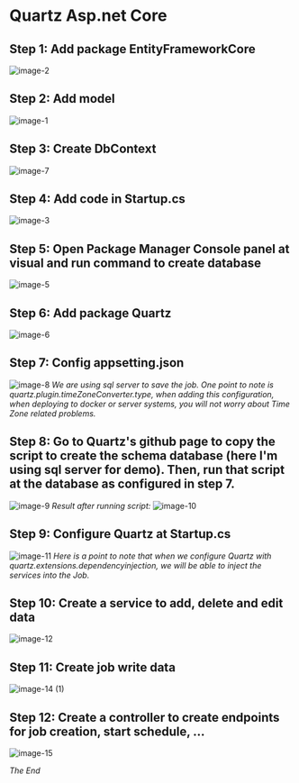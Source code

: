# Quartz Asp.net Core
## Step 1: Add package EntityFrameworkCore
![image-2](https://user-images.githubusercontent.com/45006046/157156380-110ce04e-de10-4e52-9cbe-714d346f60a3.png)
## Step 2: Add model
![image-1](https://user-images.githubusercontent.com/45006046/157156460-4403afd0-92fd-4d7f-a657-fc1a12da3383.png)
## Step 3: Create DbContext
![image-7](https://user-images.githubusercontent.com/45006046/157156549-25a3eef6-79b8-4bdd-9f74-dcb5fed320db.png)
## Step 4: Add code in Startup.cs
![image-3](https://user-images.githubusercontent.com/45006046/157156634-99c54986-295d-45b0-ae9e-4cb41a424d6f.png)
## Step 5: Open Package Manager Console panel at visual and run command to create database
![image-5](https://user-images.githubusercontent.com/45006046/157156738-2be60cba-1abd-4c7d-9477-0f7ed36c646e.png)
## Step 6: Add package Quartz
![image-6](https://user-images.githubusercontent.com/45006046/157156922-bb87e555-d173-4ceb-a697-a411266a982f.png)
## Step 7: Config appsetting.json
![image-8](https://user-images.githubusercontent.com/45006046/157156974-a9247036-6a93-4bc9-8f20-b9dd30478114.png)
*We are using sql server to save the job. One point to note is quartz.plugin.timeZoneConverter.type, when adding this configuration, when deploying to docker or server systems, you will not worry about Time Zone related problems.*
## Step 8: Go to Quartz's github page to copy the script to create the schema database (here I'm using sql server for demo). Then, run that script at the database as configured in step 7.
![image-9](https://user-images.githubusercontent.com/45006046/157157407-ef465abf-3c9d-4147-9bea-e5a71f366735.png)
*Result after running script:*
![image-10](https://user-images.githubusercontent.com/45006046/157157483-24392810-1b4e-45d9-856b-59f1a01cd22b.png)
## Step 9: Configure Quartz at Startup.cs
![image-11](https://user-images.githubusercontent.com/45006046/157157609-b6be13c2-f731-454d-9565-05455e3a401e.png)
*Here is a point to note that when we configure Quartz with quartz.extensions.dependencyinjection, we will be able to inject the services into the Job.*
## Step 10: Create a service to add, delete and edit data
![image-12](https://user-images.githubusercontent.com/45006046/157157821-e5433cc7-722f-4ece-ac31-550097d7879c.png)
## Step 11: Create job write data
![image-14 (1)](https://user-images.githubusercontent.com/45006046/157157961-e6c5c2e9-0110-4908-8dc3-2ff8e586701e.png)
## Step 12: Create a controller to create endpoints for job creation, start schedule, ...
![image-15](https://user-images.githubusercontent.com/45006046/157158015-170fd08a-1fb8-4f50-b0b4-3b693cbb9442.png)

*The End*

